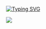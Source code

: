 [![Typing SVG](https://readme-typing-svg.demolab.com?font=Fira+Code&pause=1000&width=500&lines=Hello+everyone%2C+I+am+a+frontend+developer)](https://git.io/typing-svg)



![](https://leetcard.jacoblin.cool/drozdovdn?theme=dark)

